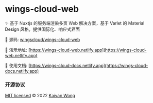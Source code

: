 # wings-cloud-web

✨ 基于 Nuxtjs 的服务端渲染多页 Web 解决方案，基于 Varlet 的 Material Design 风格，提供国际化、响应式界面

📌 源码: [wingscloud/wings-cloud-web](https://github.com/wingscloud/wings-cloud-web)

🌰 演示地址: [https://wings-cloud-web.netlify.app](https://wings-cloud-web.netlify.app)

📘 使用文档: [https://wings-cloud-docs.netlify.app](https://wings-cloud-docs.netlify.app)

### 开源协议

[MIT licensed](./LICENSE) © 2022 [Kaivan Wong](https://github.com/kaivanwong)
